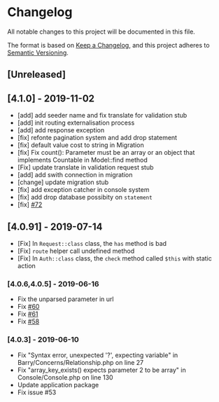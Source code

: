 # Changelog

All notable changes to this project will be documented in this file.

The format is based on [Keep a Changelog](https://keepachangelog.com/en/1.0.0/),
and this project adheres to [Semantic Versioning](https://semver.org/spec/v2.0.0.html).

## [Unreleased]

## [4.1.0] - 2019-11-02

- [add] add seeder name and fix translate for validation stub
- [add] init routing externalisation process
- [add] add response exception
- [fix] refonte pagination system and add drop statement
- [fix] default value cost to string in Migration
- [fix] Fix count(): Parameter must be an array or an object that implements Countable in Model::find method
- [Fix] update translate in validation request stub
- [add] add swith connection in migration
- [change] update migration stub
- [fix] add exception catcher in console system
- [fix] add drop database possibity on `statement`
- [fix] [#72](https://github.com/bowphp/framework/issues/72)

## [4.0.91] - 2019-07-14

- [Fix] In `Request::class` class, the `has` method is bad
- [Fix] `route` helper call undefined method
- [Fix] In `Auth::class` class, the `check` method called `$this` with static action

### [4.0.6,4.0.5] - 2019-06-16

- Fix the unparsed parameter in url
- Fix [#60](https://github.com/bowphp/framework/issues/60)
- Fix [#61](https://github.com/bowphp/framework/issues/61)
- Fix [#58](https://github.com/bowphp/framework/issues/58)

### [4.0.3] - 2019-06-10

- Fix "Syntax error, unexpected '?', expecting variable" in Barry/Concerns/Relationship.php on line 27
- Fix "array_key_exists() expects parameter 2 to be array" in Console/Console.php on line 130
- Update application package
- Fix issue #53
